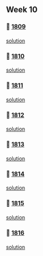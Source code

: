 ## Week 10
### 👀 [1809](https://leetcode.com/problemset/all/?search=1809&page=1)
####
[solution]()
####
### 👀 [1810](https://leetcode.com/problemset/all/?search=1810&page=1)
####
[solution]()
####
### 👀 [1811](https://leetcode.com/problemset/all/?search=1811&page=1)
####
[solution]()
####
### 👀 [1812](https://leetcode.com/problemset/all/?search=1812&page=1)
####
[solution]()
####
### 👀 [1813](https://leetcode.com/problemset/all/?search=1813&page=1)
####
[solution]()
####
### 👀 [1814](https://leetcode.com/problemset/all/?search=1814&page=1)
####
[solution]()
####
### 👀 [1815](https://leetcode.com/problemset/all/?search=1815&page=1)
####
[solution]()
####
### 👀 [1816](https://leetcode.com/problemset/all/?search=1816&page=1)
####
[solution]()
####
